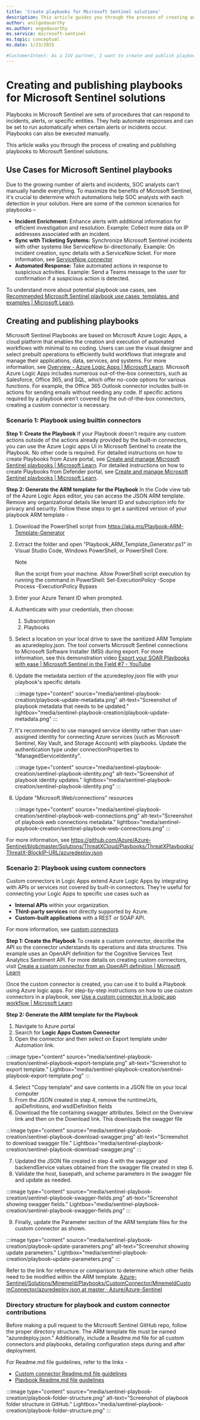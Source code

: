 ```yaml
---
title: 'Create playbooks for Microsoft Sentinel solutions'
description: This article guides you through the process of creating and publishing playbooks to Microsoft Sentinel solutions.
author: anilgodavarthy
ms.author: angodavarthy
ms.service: microsoft-sentinel
ms.topic: conceptual 
ms.date: 1/23/2025

#CustomerIntent: As a ISV partner, I want to create and publish playbooks to my Microsoft Sentinel solution so that I can provide inbuilt automation use cases to my customers.
---
```


# Creating and publishing playbooks for Microsoft Sentinel solutions

Playbooks in Microsoft Sentinel are sets of procedures that can respond to incidents, alerts, or specific entities. They help automate responses and can be set to run automatically when certain alerts or incidents occur. Playbooks can also be executed manually.

This article walks you through the process of creating and publishing playbooks to Microsoft Sentinel solutions.

## Use Cases for Microsoft Sentinel playbooks
Due to the growing number of alerts and incidents, SOC analysts can't manually handle everything. To maximize the benefits of Microsoft Sentinel, it's crucial to determine which automations help SOC analysts with each detection in your solution. Here are some of the common scenarios for playbooks –

- **Incident Enrichment:** Enhance alerts with additional information for efficient investigation and resolution. Example: Collect more data on IP addresses associated with an incident.
- **Sync with Ticketing Systems:** Synchronize Microsoft Sentinel incidents with other systems like ServiceNow bi-directionally. Example: On incident creation, sync details with a ServiceNow ticket. For more information, see [ServiceNow connector](/connectors/service-now/)
- **Automated Response:** Take automated actions in response to suspicious activities. Example: Send a Teams message to the user for confirmation if a suspicious action is detected.

To understand more about potential playbook use cases, see [Recommended Microsoft Sentinel playbook use cases, templates, and examples | Microsoft Learn](/azure/sentinel/automation/playbook-recommendations).

## Creating and publishing playbooks

Microsoft Sentinel Playbooks are based on Microsoft Azure Logic Apps, a cloud platform that enables the creation and execution of automated workflows with minimal to no coding. Users can use the visual designer and select prebuilt operations to efficiently build workflows that integrate and manage their applications, data, services, and systems. For more information, see [Overview - Azure Logic Apps | Microsoft Learn](/azure/logic-apps/logic-apps-overview). Microsoft Azure Logic Apps includes numerous out-of-the-box connectors, such as Salesforce, Office 365, and SQL, which offer no-code options for various functions. For example, the Office 365 Outlook connector includes built-in actions for sending emails without needing any code. If specific actions required by a playbook aren't covered by the out-of-the-box connectors, creating a custom connector is necessary.

### Scenario 1: Playbook using builtin connectors

**Step 1: Create the Playbook**
If your Playbook doesn't require any custom actions outside of the actions already provided by the built-in connectors, you can use the Azure Logic apps UI in Microsoft Sentinel to create the Playbook. No other code is required. For detailed instructions on how to create Playbooks from Azure portal, see [Create and manage Microsoft Sentinel playbooks | Microsoft Learn](/azure/sentinel/automation/create-playbooks?tabs=azure-portal%2Cconsumption). For detailed instructions on how to create Playbooks from Defender portal, see [Create and manage Microsoft Sentinel playbooks | Microsoft Learn](/azure/sentinel/automation/create-playbooks?tabs=defender-portal%2Cconsumption).  

**Step 2: Generate the ARM template for the Playbook**
In the Code view tab of the Azure Logic Apps editor, you can access the JSON ARM template. Remove any organizational details like tenant ID and subscription info for privacy and security. Follow these steps to get a sanitized version of your playbook ARM template -  

1. Download the PowerShell script from https://aka.ms/Playbook-ARM-Template-Generator 
1. Extract the folder and open "Playbook_ARM_Template_Generator.ps1" in Visual Studio Code, Windows PowerShell, or PowerShell Core.

    > [!NOTE]
    > Run the script from your machine. Allow PowerShell script execution by running the command in PowerShell: Set-ExecutionPolicy -Scope Process -ExecutionPolicy Bypass  

1. Enter your Azure Tenant ID when prompted.
1. Authenticate with your credentials, then choose:
    1. Subscription
    1. Playbooks
1. Select a location on your local drive to save the sanitized ARM Template as azuredeploy.json. The tool converts Microsoft Sentinel connections to Microsoft Software Installer (MSI) during export. For more information, see this demonstration video [Export your SOAR Playbooks with ease | Microsoft Sentinel in the Field #7 - YouTube](https://www.youtube.com/watch?v=scTtVHVzrQw)
1. Update the metadata section of the azuredeploy.json file with your playbook's specific details

   :::image type="content" source="media/sentinel-playbook-creation/playbook-update-metadata.png" alt-text="Screenshot of playbook metadata that needs to be updated."  lightbox="media/sentinel-playbook-creation/playbook-update-metadata.png" :::   

5. It's recommended to use managed service identity rather than user-assigned identity for connecting Azure services (such as Microsoft Sentinel, Key Vault, and Storage Account) with playbooks. Update the authentication type under connectionProperties to "ManagedServiceIdentity".

   :::image type="content" source="media/sentinel-playbook-creation/sentinel-playbook-identity.png" alt-text="Screenshot of playbook identity updates."  lightbox="media/sentinel-playbook-creation/sentinel-playbook-identity.png" :::   

6. Update "Microsoft.Web/connections" resources 
 
   :::image type="content" source="media/sentinel-playbook-creation/sentinel-playbook-web-connections.png" alt-text="Screenshot of playbook web connections metadata."  lightbox="media/sentinel-playbook-creation/sentinel-playbook-web-connections.png" :::   

For more information, see https://github.com/Azure/Azure-Sentinel/blob/master/Solutions/ThreatXCloud/Playbooks/ThreatXPlaybooks/ThreatX-BlockIP-URL/azuredeploy.json

### Scenario 2: Playbook using custom connectors

Custom connectors in Logic Apps extend Azure Logic Apps by integrating with APIs or services not covered by built-in connectors. They're useful for connecting your Logic Apps to specific use cases such as 

- **Internal APIs** within your organization.
- **Third-party services** not directly supported by Azure.
- **Custom-built applications** with a REST or SOAP API.

For more information, see [custom connectors](/connectors/custom-connectors)

**Step 1: Create the Playbook**
To create a custom connector, describe the API so the connector understands its operations and data structures. This example uses an OpenAPI definition for the Cognitive Services Text Analytics Sentiment API. For more details on creating custom connectors, visit [Create a custom connector from an OpenAPI definition | Microsoft Learn](/connectors/custom-connectors/define-openapi-definition)

Once the custom connector is created, you can use it to build a Playbook using Azure logic apps. For step-by-step instructions on how to use custom connectors in a playbook, see [Use a custom connector in a logic app workflow | Microsoft Learn](/connectors/custom-connectors/use-custom-connector-logic-apps)

**Step 2: Generate the ARM template for the Playbook**
1. Navigate to Azure portal
1. Search for **Logic Apps Custom Connector** 
1. Open the connector and then select on Export template under Automation link.

:::image type="content" source="media/sentinel-playbook-creation/sentinel-playbook-export-template.png" alt-text="Screenshot to export template."  Lightbox="media/sentinel-playbook-creation/sentinel-playbook-export-template.png" :::   

4. Select "Copy template" and save contents in a JSON file on your local computer
1. From the JSON created in step 4, remove the runtimeUrls, apiDefinitions, and wsdlDefinition fields
1. Download the file containing swagger attributes. Select on the Overview link and then on the Download link. This downloads the swagger file

:::image type="content" source="media/sentinel-playbook-creation/sentinel-playbook-download-swagger.png" alt-text="Screenshot to download swagger file."  Lightbox="media/sentinel-playbook-creation/sentinel-playbook-download-swagger.png" :::   


7. Updated the JSON file created in step 4 with the swagger and backendService values obtained from the swagger file created in step 6.
1. Validate the host, basepath, and scheme parameters in the swagger file and update as needed.

:::image type="content" source="media/sentinel-playbook-creation/sentinel-playbook-swagger-fields.png" alt-text="Screenshot showing swagger fields."  Lightbox="media/sentinel-playbook-creation/sentinel-playbook-swagger-fields.png" :::   

9. Finally, update the Parameter section of the ARM template files for the custom connector as shown.

:::image type="content" source="media/sentinel-playbook-creation/playbook-update-parameters.png" alt-text="Screenshot showing update parameters."  Lightbox="media/sentinel-playbook-creation/playbook-update-parameters.png" :::   

Refer to the link for reference or comparison to determine which other fields need to be modified within the ARM template.
[Azure-Sentinel/Solutions/Minemeld/Playbooks/CustomConnector/MinemeldCustomConnector/azuredeploy.json at master · Azure/Azure-Sentinel](https://github.com/Azure/Azure-Sentinel/blob/master/Solutions/Minemeld/Playbooks/CustomConnector/MinemeldCustomConnector/azuredeploy.json)

### Directory structure for playbook and custom connector contributions

Before making a pull request to the Microsoft Sentinel GitHub repo, follow the proper directory structure. The ARM template file must be named “azuredeploy.json.” Additionally, include a Readme.md file for all custom connectors and playbooks, detailing configuration steps during and after deployment.

For Readme.md file guidelines, refer to the links - 
- [Custom connector Readme.md file guidelines](https://github.com/Azure/Azure-Sentinel/tree/master/Solutions/Minemeld/Playbooks/CustomConnector/MinemeldCustomConnector)
- [Playbook Readme.md file guidelines](https://github.com/Azure/Azure-Sentinel/tree/master/Solutions/Minemeld/Playbooks/MinemeldPlaybooks/Minemeld-CreateIndicator)

:::image type="content" source="media/sentinel-playbook-creation/playbook-folder-structure.png" alt-text="Screenshot of playbook folder structure in GitHub."  Lightbox="media/sentinel-playbook-creation/playbook-folder-structure.png" :::   
